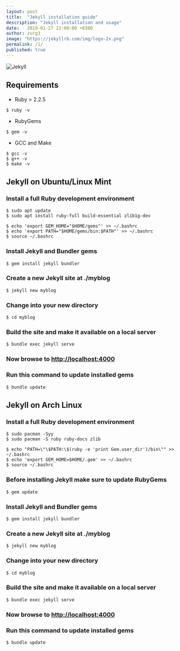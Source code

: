 ```yaml
---
layout: post
title:  "Jekyll installation guide"
description: "Jekyll installation and usage"
date:   2019-01-27 22:00:00 +0300
author: zurg3
image: "https://jekyllrb.com/img/logo-2x.png"
permalink: /1/
published: true
---
```

![Jekyll](https://jekyllrb.com/img/logo-2x.png)

## Requirements

- Ruby > 2.2.5

```
$ ruby -v
```

- RubyGems

```
$ gem -v
```

- GCC and Make

```
$ gcc -v
$ g++ -v
$ make -v
```

## Jekyll on Ubuntu/Linux Mint

### Install a full Ruby development environment

```
$ sudo apt update
$ sudo apt install ruby-full build-essential zlib1g-dev
```

```
$ echo 'export GEM_HOME="$HOME/gems"' >> ~/.bashrc
$ echo 'export PATH="$HOME/gems/bin:$PATH"' >> ~/.bashrc
$ source ~/.bashrc
```

### Install Jekyll and Bundler gems

```
$ gem install jekyll bundler
```

### Create a new Jekyll site at **./myblog**

```
$ jekyll new myblog
```

### Change into your new directory

```
$ cd myblog
```

### Build the site and make it available on a local server

```
$ bundle exec jekyll serve
```

### Now browse to [http://localhost:4000](http://localhost:4000)

### Run this command to update installed gems

```
$ bundle update
```

## Jekyll on Arch Linux

### Install a full Ruby development environment

```
$ sudo pacman -Syy
$ sudo pacman -S ruby ruby-docs zlib
```

```
$ echo "PATH=\"\$PATH:\$(ruby -e 'print Gem.user_dir')/bin\"" >> ~/.bashrc
$ echo 'export GEM_HOME=$HOME/.gem' >> ~/.bashrc
$ source ~/.bashrc
```

### Before installing Jekyll make sure to update RubyGems

```
$ gem update
```

### Install Jekyll and Bundler gems

```
$ gem install jekyll bundler
```

### Create a new Jekyll site at **./myblog**

```
$ jekyll new myblog
```

### Change into your new directory

```
$ cd myblog
```

### Build the site and make it available on a local server

```
$ bundle exec jekyll serve
```

### Now browse to [http://localhost:4000](http://localhost:4000)

### Run this command to update installed gems

```
$ bundle update
```
